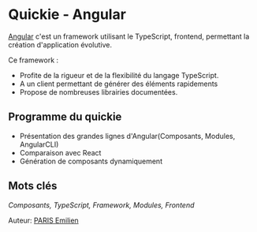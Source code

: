 # Quickie - Angular 

[Angular](https://angular.io/guide/what-is-angular) c'est un framework utilisant le TypeScript, frontend, permettant la création d'application évolutive.    

Ce framework :
- Profite de la rigueur et de la flexibilité du langage TypeScript.
- A un client permettant de générer des éléments rapidements
- Propose de nombreuses librairies documentées.

## Programme du quickie

- Présentation des grandes lignes d'Angular(Composants, Modules, AngularCLI)
- Comparaison avec React  
- Génération de composants dynamiquement  

## Mots clés
*Composants, TypeScript, Framework, Modules, Frontend*

Auteur: [PARIS Emilien](https://github.com/eparisLR)

